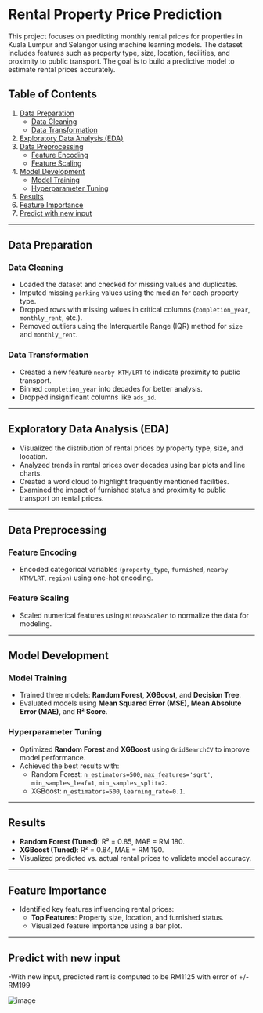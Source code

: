# Rental Property Price Prediction

This project focuses on predicting monthly rental prices for properties in Kuala Lumpur and Selangor using machine learning models. The dataset includes features such as property type, size, location, facilities, and proximity to public transport. The goal is to build a predictive model to estimate rental prices accurately.

## Table of Contents
1. [Data Preparation](#data-preparation)
   - [Data Cleaning](#data-cleaning)
   - [Data Transformation](#data-transformation)
2. [Exploratory Data Analysis (EDA)](#exploratory-data-analysis)
3. [Data Preprocessing](#data-preprocessing)
   - [Feature Encoding](#feature-encoding)
   - [Feature Scaling](#feature-scaling)
4. [Model Development](#model-development)
   - [Model Training](#model-training)
   - [Hyperparameter Tuning](#hyperparameter-tuning)
5. [Results](#results)
6. [Feature Importance](#feature-importance)
7. [Predict with new input](#predict-with-new-input)

---

## Data Preparation

### Data Cleaning
- Loaded the dataset and checked for missing values and duplicates.
- Imputed missing `parking` values using the median for each property type.
- Dropped rows with missing values in critical columns (`completion_year`, `monthly_rent`, etc.).
- Removed outliers using the Interquartile Range (IQR) method for `size` and `monthly_rent`.

### Data Transformation
- Created a new feature `nearby KTM/LRT` to indicate proximity to public transport.
- Binned `completion_year` into decades for better analysis.
- Dropped insignificant columns like `ads_id`.

---

## Exploratory Data Analysis (EDA)
- Visualized the distribution of rental prices by property type, size, and location.
- Analyzed trends in rental prices over decades using bar plots and line charts.
- Created a word cloud to highlight frequently mentioned facilities.
- Examined the impact of furnished status and proximity to public transport on rental prices.

---

## Data Preprocessing

### Feature Encoding
- Encoded categorical variables (`property_type`, `furnished`, `nearby KTM/LRT`, `region`) using one-hot encoding.

### Feature Scaling
- Scaled numerical features using `MinMaxScaler` to normalize the data for modeling.

---

## Model Development

### Model Training
- Trained three models: **Random Forest**, **XGBoost**, and **Decision Tree**.
- Evaluated models using **Mean Squared Error (MSE)**, **Mean Absolute Error (MAE)**, and **R² Score**.

### Hyperparameter Tuning
- Optimized **Random Forest** and **XGBoost** using `GridSearchCV` to improve model performance.
- Achieved the best results with:
  - Random Forest: `n_estimators=500`, `max_features='sqrt'`, `min_samples_leaf=1`, `min_samples_split=2`.
  - XGBoost: `n_estimators=500`, `learning_rate=0.1`.

---

## Results
- **Random Forest (Tuned)**: R² = 0.85, MAE = RM 180.
- **XGBoost (Tuned)**: R² = 0.84, MAE = RM 190.
- Visualized predicted vs. actual rental prices to validate model accuracy.

---

## Feature Importance
- Identified key features influencing rental prices:
  - **Top Features**: Property size, location, and furnished status.
  - Visualized feature importance using a bar plot.

---

## Predict with new input
-With new input, predicted rent is computed to be RM1125 with error of +/- RM199

![image](https://github.com/user-attachments/assets/4340d736-4b54-47ea-ad9b-78e5693be384)
